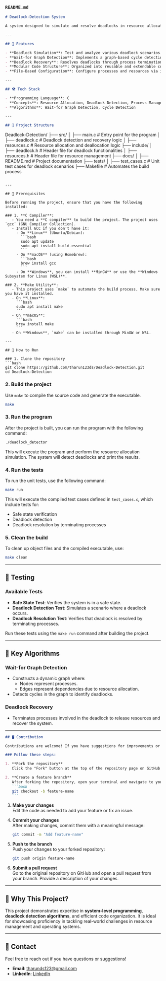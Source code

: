 ### **`README.md`**

```markdown
# Deadlock-Detection System

A system designed to simulate and resolve deadlocks in resource allocation scenarios, using efficient algorithms to identify and recover from deadlocks. This project demonstrates strong skills in **C programming**, **modular design**, and **deadlock management algorithms**.

---

## 🚀 Features

- **Deadlock Simulation**: Test and analyze various deadlock scenarios.
- **Wait-for Graph Detection**: Implements a graph-based cycle detection mechanism.
- **Deadlock Recovery**: Resolves deadlocks through process termination or resource reallocation.
- **Modular Code Structure**: Organized into reusable and extendable components.
- **File-Based Configuration**: Configure processes and resources via input files.

---

## 🛠 Tech Stack

- **Programming Language**: C
- **Concepts**: Resource Allocation, Deadlock Detection, Process Management
- **Algorithms**: Wait-for Graph Detection, Cycle Detection

---

## 📁 Project Structure
```

Deadlock-Detection/
├── src/
│ ├── main.c # Entry point for the program
│ ├── deadlock.c # Deadlock detection and recovery logic
│ ├── resources.c # Resource allocation and deallocation logic
├── include/
│ ├── deadlock.h # Header file for deadlock functionalities
│ ├── resources.h # Header file for resource management
├── docs/
│ ├── README.md # Project documentation
├── tests/
│ ├── test_cases.c # Unit test cases for deadlock scenarios
├── Makefile # Automates the build process

````

---

## 📝 Prerequisites

Before running the project, ensure that you have the following installed:

### 1. **C Compiler**:
   - You need a **C compiler** to build the project. The project uses `gcc` (GNU Compiler Collection).
   - Install GCC if you don't have it:
     - On **Linux** (Ubuntu/Debian):
       ```bash
       sudo apt update
       sudo apt install build-essential
       ```
     - On **macOS** (using Homebrew):
       ```bash
       brew install gcc
       ```
     - On **Windows**, you can install **MinGW** or use the **Windows Subsystem for Linux (WSL)**.

### 2. **Make Utility**:
   - This project uses `make` to automate the build process. Make sure you have it installed.
   - On **Linux**:
     ```bash
     sudo apt install make
     ```
   - On **macOS**:
     ```bash
     brew install make
     ```
   - On **Windows**, `make` can be installed through MinGW or WSL.

---

## 📜 How to Run

### 1. Clone the repository
```bash
git clone https://github.com/tharun123ds/Deadlock-Detection.git
cd Deadlock-Detection
````

### 2. Build the project

Use `make` to compile the source code and generate the executable.

```bash
make
```

### 3. Run the program

After the project is built, you can run the program with the following command:

```bash
./deadlock_detector
```

This will execute the program and perform the resource allocation simulation. The system will detect deadlocks and print the results.

### 4. Run the tests

To run the unit tests, use the following command:

```bash
make run
```

This will execute the compiled test cases defined in `test_cases.c`, which include tests for:

- Safe state verification
- Deadlock detection
- Deadlock resolution by terminating processes

### 5. Clean the build

To clean up object files and the compiled executable, use:

```bash
make clean
```

---

## 🧪 Testing

### Available Tests

- **Safe State Test**: Verifies the system is in a safe state.
- **Deadlock Detection Test**: Simulates a scenario where a deadlock occurs.
- **Deadlock Resolution Test**: Verifies that deadlock is resolved by terminating processes.

Run these tests using the `make run` command after building the project.

---

## 🌟 Key Algorithms

### **Wait-for Graph Detection**

- Constructs a dynamic graph where:
  - Nodes represent processes.
  - Edges represent dependencies due to resource allocation.
- Detects cycles in the graph to identify deadlocks.

### **Deadlock Recovery**

- Terminates processes involved in the deadlock to release resources and recover the system.

---

````markdown
## 🖥️ Contribution

Contributions are welcome! If you have suggestions for improvements or new features, please fork the repository, create a new branch, and submit a pull request.

### Follow these steps:

1. **Fork the repository**  
   Click the "Fork" button at the top of the repository page on GitHub to create your own copy of the repository.

2. **Create a feature branch**  
   After forking the repository, open your terminal and navigate to your local copy of the repository. Create a new branch for your feature or fix:
   ```bash
   git checkout -b feature-name
   ```
````

3. **Make your changes**  
   Edit the code as needed to add your feature or fix an issue.

4. **Commit your changes**  
   After making changes, commit them with a meaningful message:

   ```bash
   git commit -m "Add feature-name"
   ```

5. **Push to the branch**  
   Push your changes to your forked repository:

   ```bash
   git push origin feature-name
   ```

6. **Submit a pull request**  
   Go to the original repository on GitHub and open a pull request from your branch. Provide a description of your changes.

---

## 💼 Why This Project?

This project demonstrates expertise in **system-level programming**, **deadlock detection algorithms**, and efficient code organization. It is ideal for showcasing proficiency in tackling real-world challenges in resource management and operating systems.

---

## 📧 Contact

Feel free to reach out if you have questions or suggestions!

- **Email**: tharunds123@gmail.com
- **LinkedIn**: [LinkedIn](https://www.linkedin.com/in/tharun-d-s-a2a3b5253/)

```

```
